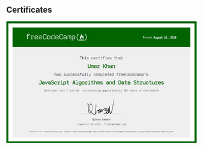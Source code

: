 ## Certificates


  ![ScreenShot](https://github.com/UmerSharif/Certificates/blob/master/JsdataStructure.png)
